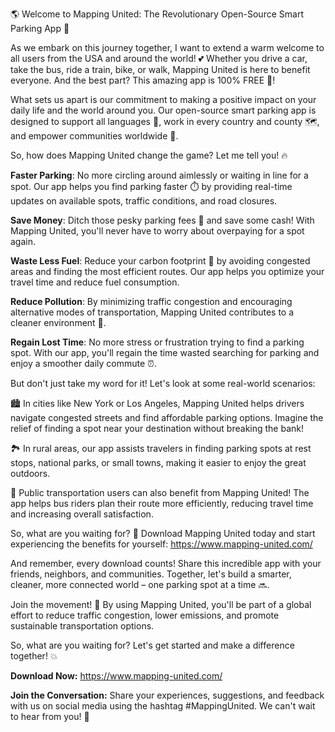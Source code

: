 🌎 Welcome to Mapping United: The Revolutionary Open-Source Smart Parking App 🚀

As we embark on this journey together, I want to extend a warm welcome to all users from the USA and around the world! 💕 Whether you drive a car, take the bus, ride a train, bike, or walk, Mapping United is here to benefit everyone. And the best part? This amazing app is 100% FREE 🤑!

What sets us apart is our commitment to making a positive impact on your daily life and the world around you. Our open-source smart parking app is designed to support all languages 💬, work in every country and county 🗺️, and empower communities worldwide 💪.

So, how does Mapping United change the game? Let me tell you! 🔥

**Faster Parking**: No more circling around aimlessly or waiting in line for a spot. Our app helps you find parking faster ⏱️ by providing real-time updates on available spots, traffic conditions, and road closures.

**Save Money**: Ditch those pesky parking fees 🤑 and save some cash! With Mapping United, you'll never have to worry about overpaying for a spot again.

**Waste Less Fuel**: Reduce your carbon footprint 🌳 by avoiding congested areas and finding the most efficient routes. Our app helps you optimize your travel time and reduce fuel consumption.

**Reduce Pollution**: By minimizing traffic congestion and encouraging alternative modes of transportation, Mapping United contributes to a cleaner environment 🌈.

**Regain Lost Time**: No more stress or frustration trying to find a parking spot. With our app, you'll regain the time wasted searching for parking and enjoy a smoother daily commute ⏰.

But don't just take my word for it! Let's look at some real-world scenarios:

🏙️ In cities like New York or Los Angeles, Mapping United helps drivers navigate congested streets and find affordable parking options. Imagine the relief of finding a spot near your destination without breaking the bank!

🏞️ In rural areas, our app assists travelers in finding parking spots at rest stops, national parks, or small towns, making it easier to enjoy the great outdoors.

🚌 Public transportation users can also benefit from Mapping United! The app helps bus riders plan their route more efficiently, reducing travel time and increasing overall satisfaction.

So, what are you waiting for? 🤔 Download Mapping United today and start experiencing the benefits for yourself: https://www.mapping-united.com/

And remember, every download counts! Share this incredible app with your friends, neighbors, and communities. Together, let's build a smarter, cleaner, more connected world – one parking spot at a time 🔜.

Join the movement! 🌟 By using Mapping United, you'll be part of a global effort to reduce traffic congestion, lower emissions, and promote sustainable transportation options.

So, what are you waiting for? Let's get started and make a difference together! 💥

**Download Now:** https://www.mapping-united.com/

**Join the Conversation:** Share your experiences, suggestions, and feedback with us on social media using the hashtag #MappingUnited. We can't wait to hear from you! 📱